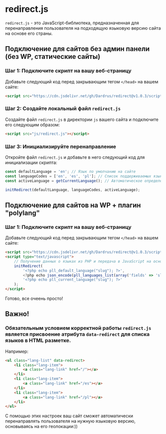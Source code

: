 # redirect.js

`redirect.js` - это JavaScript-библиотека, предназначенная для перенаправления пользователя на подходящую языковую версию сайта на основе его страны.

## Подключение для сайтов без админ панели (без WP, статические сайты)

### Шаг 1: Подключите скрипт на вашу веб-страницу

Добавьте следующий код перед закрывающим тегом `</head>` на вашем сайте:

```html
<script src="https://cdn.jsdelivr.net/gh/Dardrus/redirect@v1.0.3/script.js"></script>
```

### Шаг 2: Создайте локальный файл `redirect.js`

Создайте файл `redirect.js` в директории `js` вашего сайта и подключите его следующим образом:

```html
<script src="js/redirect.js"></script>
```

### Шаг 3: Инициализируйте перенаправление

Откройте файл `redirect.js` и добавьте в него следующий код для инициализации скрипта:

```javascript
const defaultLanguage = 'en'; // Язык по умолчанию на сайте
const languageCodes = ['en', 'es', 'pl']; // Список поддерживаемых языков на сайте
const activeLanguage = getCurrentLanguage(); // Автоматическое определение текущего языка пользователя

initRedirect(defaultLanguage, languageCodes, activeLanguage);
```

## Подключение для сайтов на WP + плагин "polylang"

### Шаг 1: Подключите скрипт на вашу веб-страницу

Добавьте следующий код перед закрывающим тегом `</head>` на вашем сайте:

```html
<script src="https://cdn.jsdelivr.net/gh/Dardrus/redirect@v1.0.3/script.js"></script>
<script type="text/javascript">
    // Получение данных о языках из PHP и передача в JavaScript на основе плагина `polylang`
    initRedirect(
        '<?php echo pll_default_language("slug"); ?>',
        <?php echo json_encode(pll_languages_list(array('fields' => 'slug'))); ?>,
        '<?php echo pll_current_language("slug"); ?>'
    );
</script>
```
Готово, все очеень просто!

## Важно!
### Обязательным условием корректной работы `redirect.js` является присвоение атрибута `data-redirect` для списка языков в HTML разметке.

Например:

```html
<ul class="lang-list" data-redirect>
    <li class="lang-item">
        <a class="lang-link" href="/"></a>
    </li>
    <li class="lang-item">
        <a class="lang-link" href="/es"></a>
    </li>
    <li class="lang-item">
        <a class="lang-link" href="/pl"></a>
    </li>
</ul>
```

С помощью этих настроек ваш сайт сможет автоматически перенаправлять пользователя на нужную языковую версию, основываясь на его геолокации:))
